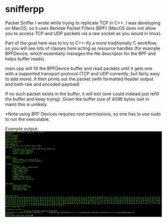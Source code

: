 # snifferpp
Packet Sniffer I wrote while trying to replicate TCP in C++. I was developing on MacOS, so it uses Berklee Packet Filters (BPF) (MacOS does not allow you to access TCP and UDP packets via a raw socket as you would in linux).

Part of the goal here was to try to C++-ify a more traditionally C workflow, so you will see lots of classes here acting as resource handles (for example BPFDevice, which essentially manages the file descriptor for the BPF and helps buffer reads). 

main.cpp will fill the BPFDevice buffer and read packets until it gets one with a supported transport protocol (TCP and UDP currently, but fairly easy to add more). It then prints out the packet (with formatted header output and both raw and encoded payload)

If no such packet exists in the buffer, it will exit (one could instead just refill the buffer and keep trying). Given the buffer size of 4096 bytes (set in main) this is unlikely.

*Note using BPF Devices requires root permissions, so one has to use sudo to run the executable.

Example output:
![example_output](example.png)
